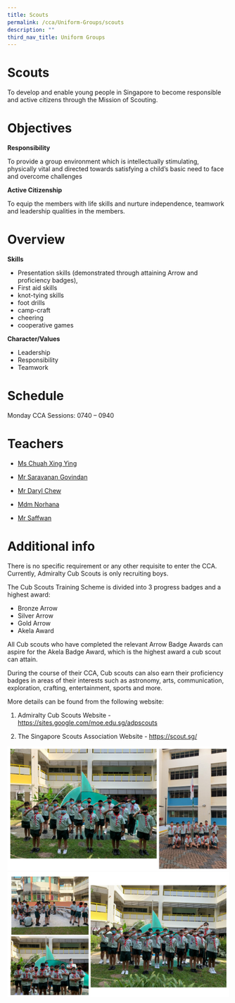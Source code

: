 ```yaml
---
title: Scouts
permalink: /cca/Uniform-Groups/scouts
description: ""
third_nav_title: Uniform Groups
---
```

# Scouts
To develop and enable young people in Singapore to become responsible and active citizens through the Mission of Scouting.

# Objectives

**Responsibility**

To provide a group environment which is intellectually stimulating, physically vital and directed towards satisfying a child’s basic need to face and overcome challenges

**Active Citizenship**

To equip the members with life skills and nurture independence, teamwork and leadership qualities in the members.

# Overview
**Skills**

-	Presentation skills (demonstrated through attaining Arrow and proficiency badges), 
-	First aid skills
-	knot-tying skills
-	foot drills
-	camp-craft
-	cheering
-	cooperative games 

**Character/Values**

-	Leadership
-	Responsibility
-	Teamwork

# Schedule

Monday CCA Sessions:  0740 – 0940

# Teachers 
* <a href="chuah_xing_ying@moe.edu.sg">Ms Chuah Xing Ying</a>

* <a href="saravanan_govindan@moe.edu.sg">Mr Saravanan Govindan</a>

* <a href="yi_hern_daryl_chew@moe.edu.sg">Mr Daryl Chew</a>

* <a href="norhana_mohammed@moe.edu.sg">Mdm Norhana</a>
* <a href="mohammad_nursaffwan_othman@moe.edu.sg">Mr Saffwan</a>


# Additional info

There is no specific requirement or any other requisite to enter the CCA. Currently, Admiralty Cub Scouts is only recruiting boys. 

The Cub Scouts Training Scheme is divided into 3 progress badges and a highest award:

-	Bronze Arrow
-	Silver Arrow
-	Gold Arrow
-	Akela Award

All Cub scouts who have completed the relevant Arrow Badge Awards can aspire for the Akela Badge Award, which is the highest award a cub scout can attain.

During the course of their CCA, Cub scouts can also earn their proficiency badges in areas of their interests such as astronomy, arts, communication, exploration, crafting, entertainment, sports and more.

More details can be found from the following website:
1) Admiralty Cub Scouts Website - https://sites.google.com/moe.edu.sg/adpscouts

2) The Singapore Scouts Association Website - https://scout.sg/

![](/images/Presentation1.jpg)
![](/images/Presentation2.jpg)